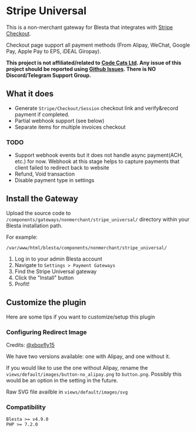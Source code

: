 # Stripe Universal

This is a non-merchant gateway for Blesta that integrates with [Stripe Checkout](https://stripe.com/payments/checkout). 

Checkout page support all payment methods (From Alipay, WeChat, Google Pay, Apple Pay to EPS, iDEAL Giropay). 

**This project is not affiliated/related to [Code Cats Ltd](https://code-cats.com/). Any issue of this project should be reported using [Github Issues](https://github.com/wirecatllc/blesta-stripe-universal/issues). There is NO Discord/Telegram Support Group.**

## What it does

- Generate `Stripe/Checkout/Session` checkout link and verify&record payment if completed. 
- Partial webhook support (see below)
- Separate items for multiple invoices checkout

### TODO

- Support webhook events but it does not handle async payment(ACH, etc.) for now. Webhook at this stage helps to capture payments that client failed to redirect back to website 
- Refund, Void transaction
- Disable payment type in settings

## Install the Gateway

Upload the source code to `/components/gateways/nonmerchant/stripe_universal/` directory within your Blesta installation path.

For example:

```
/var/www/html/blesta/components/nonmerchant/stripe_universal/
```

1. Log in to your admin Blesta account
2. Navigate to `Settings > Payment Gateways`
3. Find the Stripe Universal gateway
4. Click the "Install" button
5. Profit!

## Customize the plugin

Here are some tips if you want to customize/setup this plugin

### Configuring Redirect Image

Credits: [@xboxfly15](https://github.com/xboxfly15)

We have two versions available: one with Alipay, and one without it.

If you would like to use the one without Alipay, rename the `views/default/images/button-no_alipay.png` to `button.png`. Possibly this would be an option in the setting in the future.

Raw SVG file availble in `views/default/images/svg`

### Compatibility

```
Blesta >= v4.9.0
PHP >= 7.2.0
```
